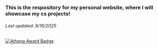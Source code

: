 ### This is the respository for my personal website, where I will showcase my cs projects!
###### Last updated: 8/16/2025
[![Athena Award Badge](https://img.shields.io/endpoint?url=https%3A%2F%2Faward.athena.hackclub.com%2Fapi%2Fbadge)](https://award.athena.hackclub.com?utm_source=readme)

